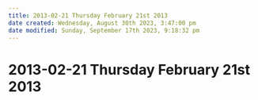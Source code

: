 ```yaml
---
title: 2013-02-21 Thursday February 21st 2013
date created: Wednesday, August 30th 2023, 3:47:00 pm
date modified: Sunday, September 17th 2023, 9:18:32 pm
---
```


# 2013-02-21 Thursday February 21st 2013
